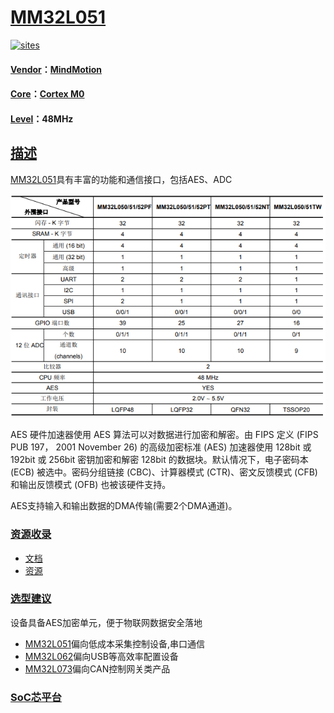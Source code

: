 ﻿# [MM32L051](https://github.com/SoCXin/MM32L051)

[![sites](http://182.61.61.133/link/resources/SoC.png)](http://www.SoC.Xin)

#### [Vendor](https://github.com/SoCXin/Vendor)：[MindMotion](http://www.mm32.com.cn/)
#### [Core](https://github.com/SoCXin/Cortex)：[Cortex M0](https://github.com/SoCXin/CM0)
#### [Level](https://github.com/SoCXin/Level)：48MHz

## [描述](https://github.com/SoCXin/MM32L051/wiki)

[MM32L051](https://github.com/SoCXin/MM32L051)具有丰富的功能和通信接口，包括AES、ADC

[![sites](docs/MM32L051.png)](https://github.com/SoCXin/MM32L051)

AES 硬件加速器使用 AES 算法可以对数据进行加密和解密。由 FIPS 定义 (FIPS PUB 197， 2001 November 26) 的高级加密标准 (AES) 加速器使用 128bit 或 192bit 或 256bit 密钥加密和解密 128bit 的数据块。默认情况下，电子密码本 (ECB) 被选中。密码分组链接 (CBC)、计算器模式 (CTR)、密文反馈模式 (CFB) 和输出反馈模式 (OFB) 也被该硬件支持。

AES支持输入和输出数据的DMA传输(需要2个DMA通道)。

### [资源收录](https://github.com/SoCXin/MM32L051)

* [文档](docs/)
* [资源](src/)

### [选型建议](https://github.com/SoCXin)

设备具备AES加密单元，便于物联网数据安全落地

* [MM32L051](https://github.com/SoCXin/MM32L051)偏向低成本采集控制设备,串口通信
* [MM32L062](https://github.com/SoCXin/MM32L062)偏向USB等高效率配置设备
* [MM32L073](https://github.com/SoCXin/MM32L073)偏向CAN控制网关类产品

###  [SoC芯平台](http://www.SoC.Xin)
